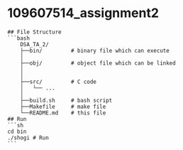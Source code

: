 # 109607514_assignment2
    ## File Structure
    ```bash
        DSA_TA_2/
        ├──bin/         # binary file which can execute
        │   
        ├──obj/         # object file which can be linked
        │ 
        │   
        ├──src/         # C code
        │   └── ...
        │
        ├──build.sh     # bash script
        ├──Makefile     # make file
        └──README.md    # this file 
    ## Run
    ```sh
    cd bin
    ./shogi # Run
    ```
